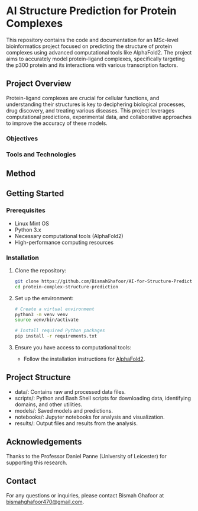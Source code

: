 # AI Structure Prediction for Protein Complexes

This repository contains the code and documentation for an MSc-level bioinformatics project focused on predicting the structure of protein complexes using advanced computational tools like AlphaFold2. The project aims to accurately model protein-ligand complexes, specifically targeting the p300 protein and its interactions with various transcription factors.

## Project Overview

Protein-ligand complexes are crucial for cellular functions, and understanding their structures is key to deciphering biological processes, drug discovery, and treating various diseases. This project leverages computational predictions, experimental data, and collaborative approaches to improve the accuracy of these models.

### Objectives
<!-- Placeholder: Insert detailed method description here -->

### Tools and Technologies
<!-- Placeholder: Insert detailed method description here -->

## Method
<!-- Placeholder: Insert detailed method description here -->

## Getting Started

### Prerequisites
- Linux Mint OS
- Python 3.x
- Necessary computational tools (AlphaFold2)
- High-performance computing resources

### Installation
1. Clone the repository:
    ```bash
    git clone https://github.com/BismahGhafoor/AI-for-Structure-Prediction.git
    cd protein-complex-structure-prediction
    ```

2. Set up the environment:
    ```bash
    # Create a virtual environment
    python3 -m venv venv
    source venv/bin/activate

    # Install required Python packages
    pip install -r requirements.txt
    ```

3. Ensure you have access to computational tools:
    - Follow the installation instructions for [AlphaFold2](https://github.com/deepmind/alphafold).

## Project Structure
- data/: Contains raw and processed data files.
- scripts/: Python and Bash Shell scripts for downloading data, identifying domains, and other utilities.
- models/: Saved models and predictions.
- notebooks/: Jupyter notebooks for analysis and visualization.
- results/: Output files and results from the analysis.

## Acknowledgements
Thanks to the Professor Daniel Panne (University of Leicester) for supporting this research.

## Contact

For any questions or inquiries, please contact Bismah Ghafoor at bismahghafoor470@gmail.com.

